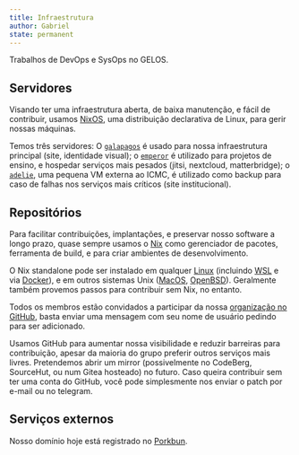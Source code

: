 ```yaml
---
title: Infraestrutura
author: Gabriel
state: permanent
---
```


Trabalhos de DevOps e SysOps no GELOS.

## Servidores

Visando ter uma infraestrutura aberta, de baixa manutenção, e fácil de contribuir, usamos [NixOS](https://nixos.org), uma distribuição declarativa de Linux, para gerir nossas máquinas.

Temos três servidores: O [`galapagos`](https://github.com/gelos-icmc/monorepo/tree/main/hosts/servers/galapagos) é usado para nossa infraestrutura principal (site, identidade visual); o [`emperor`](https://github.com/gelos-icmc/monorepo/tree/main/hosts/servers/emperor) é utilizado para projetos de ensino, e hospedar serviços mais pesados (jitsi, nextcloud, matterbridge); o [`adelie`](https://github.com/gelos-icmc/monorepo/tree/main/hosts/servers/adelie), uma pequena VM externa ao ICMC, é utilizado como backup para caso de falhas nos serviços mais críticos (site institucional).

## Repositórios

Para facilitar contribuições, implantações, e preservar nosso software a longo prazo, quase sempre usamos o [Nix](https://nixos.org/guides/how-nix-works.html) como gerenciador de pacotes, ferramenta de build, e para criar ambientes de desenvolvimento.

O Nix standalone pode ser instalado em qualquer [Linux](https://nixos.org/download.html#nix-install-linux) (incluindo [WSL](https://nixos.org/download.html#nix-install-windows) e via [Docker](https://nixos.org/download.html#nix-install-docker)), e em outros sistemas Unix ([MacOS](https://nixos.org/download.html#nix-install-macos), [OpenBSD](https://openports.pl/path/sysutils/nix)). Geralmente também provemos passos para contribuir sem Nix, no entanto.

Todos os membros estão convidados a participar da nossa [organização no GitHub](https://github.com/gelos-icmc), basta enviar uma mensagem com seu nome de usuário pedindo para ser adicionado.

Usamos GitHub para aumentar nossa visibilidade e reduzir barreiras para contribuição, apesar da maioria do grupo preferir outros serviços mais livres. Pretendemos abrir um mirror (possivelmente no CodeBerg, SourceHut, ou num Gitea hosteado) no futuro. Caso queira contribuir sem ter uma conta do GitHub, você pode simplesmente nos enviar o patch por e-mail ou no telegram.

## Serviços externos

Nosso domínio hoje está registrado no [Porkbun](https://porkbun.com).

